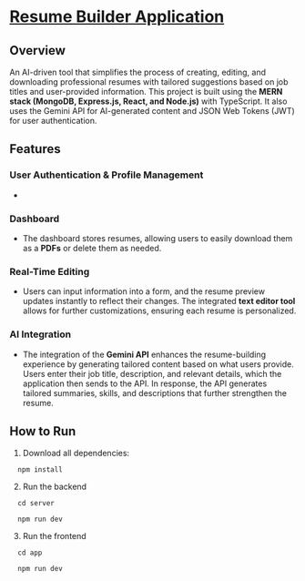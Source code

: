 # [Resume Builder Application]([your-link-here](https://resumai-app.onrender.com/))

## Overview
An AI-driven tool that simplifies the process of creating, editing, and downloading professional resumes with tailored suggestions based on job titles and user-provided information. This project is built using the **MERN stack (MongoDB, Express.js, React, and Node.js)** with TypeScript. It also uses the Gemini API for AI-generated content and JSON Web Tokens (JWT) for user authentication.

## Features
### User Authentication & Profile Management
- 
### Dashboard
- The dashboard stores resumes, allowing users to easily download them as a **PDFs** or delete them as needed.
  
### Real-Time Editing
- Users can input information into a form, and the resume preview updates instantly to reflect their changes. The integrated **text editor tool** allows for further customizations, ensuring each resume is personalized.


### AI Integration
- The integration of the **Gemini API** enhances the resume-building experience by generating tailored content based on what users provide. Users enter their job title, description, and relevant details, which the application then sends to the API. In response, the API generates tailored summaries, skills, and descriptions that further strengthen the resume.

## How to Run
1. Download all dependencies:
```
  npm install
```

2. Run the backend

```
  cd server
```
```
  npm run dev
```
3. Run the frontend

```
  cd app
```
```
  npm run dev
```
